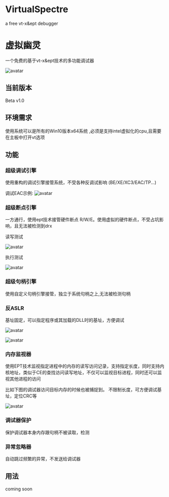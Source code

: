 # VirtualSpectre
a free vt-x&amp;ept debugger

# 虚拟幽灵
一个免费的基于vt-x&ept技术的多功能调试器

![avatar](https://wx4.sinaimg.cn/mw690/e9978128gy1gqecu134gdj21110cbq5m.jpg)

## 当前版本
Beta v1.0
## 环境需求
使用系统可以是所有的Win10版本x64系统 ,必须是支持intel虚拟化的cpu,且需要在主板中打开vt选项


## 功能

### 超级调试引擎
使用重构的调试引擎接管系统，不受各种反调试影响 (BE/XE/XC3/EAC/TP...)

调试EAC示例:
![avatar](https://wx1.sinaimg.cn/large/e9978128gy1gqeiyn721kj21h90u0hdv.jpg)

### 超级断点引擎
一方通行，使用ept技术接管硬件断点 R/W/E。使用虚拟的硬件断点，不受占坑影响，且无法被检测到drx

读写测试

![avatar](https://wx3.sinaimg.cn/large/e9978128gy1gqemddcrpdj21c20u0x12.jpg)

执行测试

![avatar](https://wx4.sinaimg.cn/large/e9978128gy1gqemdea0grj21cf0u0keh.jpg)

### 超级句柄引擎
使用自定义句柄引擎接管，独立于系统句柄之上,无法被检测句柄

### 反ASLR
基址固定，可以指定程序或其加载的DLL时的基址，方便调试

![avatar](https://wx4.sinaimg.cn/mw690/e9978128gy1gqecu142kcj211d0bdq82.jpg)

![avatar](https://wx4.sinaimg.cn/mw690/e9978128gy1gqecu15resj20wj09l46m.jpg)

### 内存监视器
使用EPT技术监视指定进程中的内存的读写访问记录，支持指定长度，同时支持内核地址，类似于CE的查找访问读写地址，不仅可以监视目标进程，同时还可以监视其他进程的访问

比如下图的调试器访问目标内存的时候也被捕捉到。 不限制长度，可方便调试基址，定位CRC等

![avatar](https://wx3.sinaimg.cn/large/e9978128gy1gqem55uqqmj21h10iyazu.jpg)


### 调试器保护
保护调试器本身内存跟句柄不被读取，检测

### 异常忽略器
自动跳过频繁的异常，不发送给调试器

## 用法

coming soon
